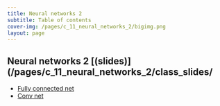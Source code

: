 ```yaml
---
title: Neural networks 2
subtitle: Table of contents
cover-img: /pages/c_11_neural_networks_2/bigimg.png
layout: page
---
```


## **Neural networks 2** [(slides)](/pages/c_11_neural_networks_2/class_slides/

- [Fully connected net](/pages/c_11_neural_networks_2/fully_connected_nb/)
- [Conv net](/pages/c_11_neural_networks_2/conv_nn_nb/)

